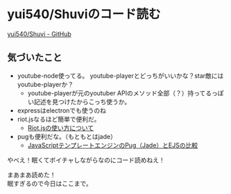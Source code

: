# yui540/Shuviのコード読む

[yui540/Shuvi - GitHub](https://github.com/yui540/Shuvi)  

## 気づいたこと

* youtube-node使ってる。 youtube-playerとどっちがいいかな？star敵にはyoutube-playerか？
	* youtube-playerが元のyoutuber APIのメソッド全部（？）持ってるっぽい記述を見つけたからこっち使うか。
* expressはelectronでも使うのね
* riot.jsなるほど簡単で便利だ。 
	* [Riot.jsの使い方について](https://qiita.com/Masa_Kado/items/2c70b860ce8cb91a0ad0)
* pugも便利だな。（もともとはjade）
	* [JavaScriptテンプレートエンジンのPug（Jade）とEJSの比較](https://qiita.com/otsukayuhi/items/8556b014ea363eabe11f)

やべえ！眠くてボイチャしながらなのにコード読めねえ！  

まあまあ読めた！  
眠すぎるので今日はここまで。